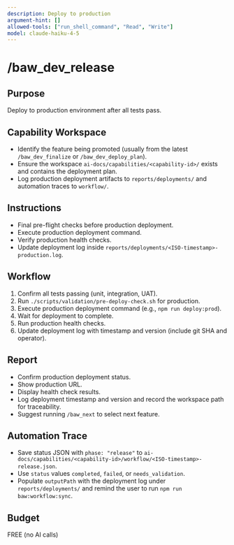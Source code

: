 ```yaml
---
description: Deploy to production
argument-hint: []
allowed-tools: ["run_shell_command", "Read", "Write"]
model: claude-haiku-4-5
---
```


# /baw_dev_release

## Purpose
Deploy to production environment after all tests pass.

## Capability Workspace
- Identify the feature being promoted (usually from the latest `/baw_dev_finalize` or `/baw_dev_deploy_plan`).
- Ensure the workspace `ai-docs/capabilities/<capability-id>/` exists and contains the deployment plan.
- Log production deployment artifacts to `reports/deployments/` and automation traces to `workflow/`.

## Instructions
- Final pre-flight checks before production deployment.
- Execute production deployment command.
- Verify production health checks.
- Update deployment log inside `reports/deployments/<ISO-timestamp>-production.log`.

## Workflow
1. Confirm all tests passing (unit, integration, UAT).
2. Run `./scripts/validation/pre-deploy-check.sh` for production.
3. Execute production deployment command (e.g., `npm run deploy:prod`).
4. Wait for deployment to complete.
5. Run production health checks.
6. Update deployment log with timestamp and version (include git SHA and operator).

## Report
- Confirm production deployment status.
- Show production URL.
- Display health check results.
- Log deployment timestamp and version and record the workspace path for traceability.
- Suggest running `/baw_next` to select next feature.

## Automation Trace
- Save status JSON with `phase: "release"` to `ai-docs/capabilities/<capability-id>/workflow/<ISO-timestamp>-release.json`.
- Use `status` values `completed`, `failed`, or `needs_validation`.
- Populate `outputPath` with the deployment log under `reports/deployments/` and remind the user to run `npm run baw:workflow:sync`.

## Budget
FREE (no AI calls)
